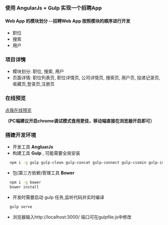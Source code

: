### 使用 AngularJs + Gulp 实现一个招聘App

#### Web App 的模块划分   --招聘Web App 按照模块的顺序进行开发

* 职位
* 搜索
* 用户 

### 项目详情
 * 模块划分: 职位, 搜索, 用户
 * 页面详情: 职位列表页, 职位详情页, 公司详情页, 搜索页, 用户页, 投递记录页,收藏页,登录页,注册页

### 在线预览
[点我在线预览](https://txfaaaa.github.io/AngularJs_App)

**（PC端建议开启chrome调试模式食用更佳，移动端直接在浏览器开启即可）**

### 搭建开发环境

* 开发工具 **AngluarJs**
* 构建工具 **Gulp** , 可能需要全局安装
```bash
  npm i -g gulp gulp-clean gulp-concat gulp-connect gulp-cssmin gulp-imagemin gulp-less gulp-load-plugins gulp-plumber gulp-uglify open
  ```
* 包(第三方依赖)管理工具 **Bower**
```bash
  npm i -g bower 
  bower install
  ```
* 开发时需要启动 gulp 任务,监听代码并实时编译
 ```bash
   gulp serve
  ```
* 浏览器输入http://localhost:3000/ 端口可在gulpfile.js中修改



